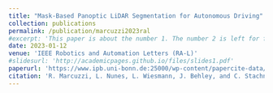 ```yaml
---
title: "Mask-Based Panoptic LiDAR Segmentation for Autonomous Driving"
collection: publications
permalink: /publication/marcuzzi2023ral
#excerpt: 'This paper is about the number 1. The number 2 is left for future work.'
date: 2023-01-12
venue: 'IEEE Robotics and Automation Letters (RA-L)'
#slidesurl: 'http://academicpages.github.io/files/slides1.pdf'
paperurl: 'https://www.ipb.uni-bonn.de:25000/wp-content/papercite-data/pdf/marcuzzi2023ral.pdf'
citation: 'R. Marcuzzi, L. Nunes, L. Wiesmann, J. Behley, and C. Stachniss, “Mask-Based Panoptic LiDAR Segmentation for Autonomous Driving,” IEEE Robotics and Automation Letters (RA-L), vol. 8, iss. 2, p. 1141–1148, 2023.'
---
```

